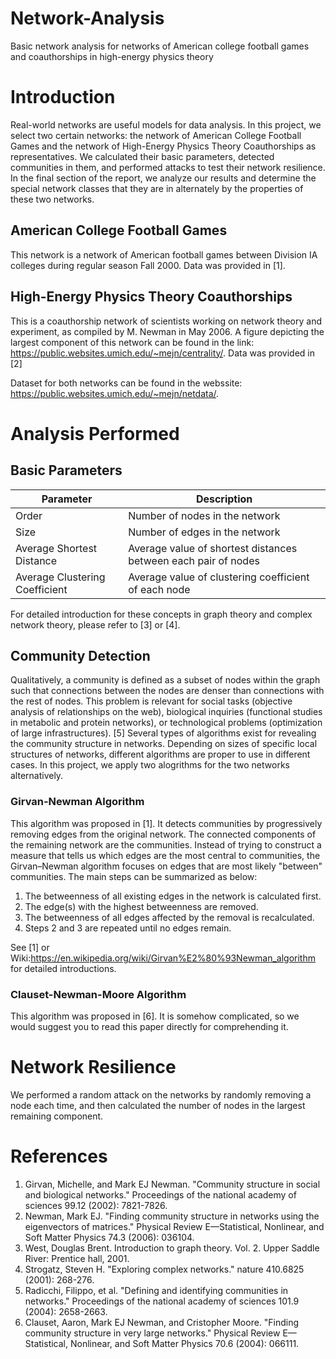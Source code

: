 # Network-Analysis
Basic network analysis for networks of American college football games and coauthorships in high-energy physics theory

# Introduction
Real-world networks are useful models for data analysis. In this project, we select two certain networks: the network of American College Football Games and the network of High-Energy Physics Theory Coauthorships as representatives. We calculated their basic parameters, detected communities in them, and performed attacks to test their network resilience. In the final section of the report, we analyze our results and determine the special network classes that they are in alternately by the properties of these two networks.

## American College Football Games
This network is a network of American football games between Division IA colleges during regular season Fall 2000. Data was provided in [1]. 

## High-Energy Physics Theory Coauthorships
This is a coauthorship network of scientists working on network theory and experiment, as compiled by M. Newman in May 2006. A figure depicting the largest component of this network can be found in the link: https://public.websites.umich.edu/~mejn/centrality/. Data was provided in [2]

Dataset for both networks can be found in the webssite: https://public.websites.umich.edu/~mejn/netdata/.

# Analysis Performed

## Basic Parameters

|Parameter|Description|
|---|---|
|Order|Number of nodes in the network|
|Size|Number of edges in the network|
|Average Shortest Distance|Average value of shortest distances between each pair of nodes|
|Average Clustering Coefficient|Average value of clustering coefficient of each node|

For detailed introduction for these concepts in graph theory and complex network theory, please refer to [3] or [4]. 

## Community Detection
Qualitatively, a community is defined as a subset of nodes within the graph such that connections between the nodes are denser than connections with the rest of nodes. This problem is relevant for social tasks (objective analysis of relationships on the web), biological inquiries (functional studies in metabolic and protein networks), or technological problems (optimization of large infrastructures). [5] Several types of algorithms exist for revealing the community structure in networks. Depending on sizes of specific local structures of networks, different algorithms are proper to use in different cases. In this project, we apply two alogrithms for the two networks alternatively.

### Girvan-Newman Algorithm
This algorithm was proposed in [1]. It detects communities by progressively removing edges from the original network. The connected components of the remaining network are the communities. Instead of trying to construct a measure that tells us which edges are the most central to communities, the Girvan–Newman algorithm focuses on edges that are most likely "between" communities. The main steps can be summarized as below:

1. The betweenness of all existing edges in the network is calculated first.
2. The edge(s) with the highest betweenness are removed.
3. The betweenness of all edges affected by the removal is recalculated.
4. Steps 2 and 3 are repeated until no edges remain.

See [1] or Wiki:https://en.wikipedia.org/wiki/Girvan%E2%80%93Newman_algorithm for detailed introductions.

### Clauset-Newman-Moore Algorithm
This algorithm was proposed in [6]. It is somehow complicated, so we would suggest you to read this paper directly for comprehending it.

# Network Resilience
We performed a random attack on the networks by randomly removing a node each time, and then calculated the number of nodes in the largest remaining component.

# References
1. Girvan, Michelle, and Mark EJ Newman. "Community structure in social and biological networks." Proceedings of the national academy of sciences 99.12 (2002): 7821-7826.
2. Newman, Mark EJ. "Finding community structure in networks using the eigenvectors of matrices." Physical Review E—Statistical, Nonlinear, and Soft Matter Physics 74.3 (2006): 036104.
3. West, Douglas Brent. Introduction to graph theory. Vol. 2. Upper Saddle River: Prentice hall, 2001.
4. Strogatz, Steven H. "Exploring complex networks." nature 410.6825 (2001): 268-276.
5. Radicchi, Filippo, et al. "Defining and identifying communities in networks." Proceedings of the national academy of sciences 101.9 (2004): 2658-2663.
6. Clauset, Aaron, Mark EJ Newman, and Cristopher Moore. "Finding community structure in very large networks." Physical Review E—Statistical, Nonlinear, and Soft Matter Physics 70.6 (2004): 066111.
